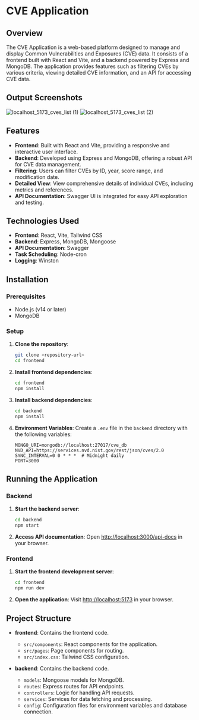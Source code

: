 # CVE Application

## Overview

The CVE Application is a web-based platform designed to manage and display Common Vulnerabilities and Exposures (CVE) data. It consists of a frontend built with React and Vite, and a backend powered by Express and MongoDB. The application provides features such as filtering CVEs by various criteria, viewing detailed CVE information, and an API for accessing CVE data.

## Output Screenshots
![localhost_5173_cves_list (1)](https://github.com/user-attachments/assets/bdeea753-22eb-4893-8c96-7b3a1a292db1)
![localhost_5173_cves_list (2)](https://github.com/user-attachments/assets/e17f3201-3dc8-4fb3-83d2-07a2ca88214f)


## Features

- **Frontend**: Built with React and Vite, providing a responsive and interactive user interface.
- **Backend**: Developed using Express and MongoDB, offering a robust API for CVE data management.
- **Filtering**: Users can filter CVEs by ID, year, score range, and modification date.
- **Detailed View**: View comprehensive details of individual CVEs, including metrics and references.
- **API Documentation**: Swagger UI is integrated for easy API exploration and testing.

## Technologies Used

- **Frontend**: React, Vite, Tailwind CSS
- **Backend**: Express, MongoDB, Mongoose
- **API Documentation**: Swagger
- **Task Scheduling**: Node-cron
- **Logging**: Winston

## Installation

### Prerequisites

- Node.js (v14 or later)
- MongoDB

### Setup

1. **Clone the repository**:
   ```bash
   git clone <repository-url>
   cd frontend
   ```

2. **Install frontend dependencies**:
   ```bash
   cd frontend
   npm install
   ```

3. **Install backend dependencies**:
   ```bash
   cd backend
   npm install
   ```

4. **Environment Variables**:
   Create a `.env` file in the `backend` directory with the following variables:
   ```plaintext
   MONGO_URI=mongodb://localhost:27017/cve_db
   NVD_API=https://services.nvd.nist.gov/rest/json/cves/2.0
   SYNC_INTERVAL=0 0 * * *  # Midnight daily
   PORT=3000
   ```

## Running the Application

### Backend

1. **Start the backend server**:
   ```bash
   cd backend
   npm start
   ```

2. **Access API documentation**:
   Open [http://localhost:3000/api-docs](http://localhost:3000/api-docs) in your browser.

### Frontend

1. **Start the frontend development server**:
   ```bash
   cd frontend
   npm run dev
   ```

2. **Open the application**:
   Visit [http://localhost:5173](http://localhost:5173) in your browser.

## Project Structure

- **frontend**: Contains the frontend code.
  - `src/components`: React components for the application.
  - `src/pages`: Page components for routing.
  - `src/index.css`: Tailwind CSS configuration.

- **backend**: Contains the backend code.
  - `models`: Mongoose models for MongoDB.
  - `routes`: Express routes for API endpoints.
  - `controllers`: Logic for handling API requests.
  - `services`: Services for data fetching and processing.
  - `config`: Configuration files for environment variables and database connection.

